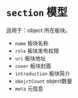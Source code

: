 # `section` 模型

适用于：object 所在板块。

- `name` 板块名称
- `role` 板块发布权限
- `uri` 板块地址
- `cover` 板块封面
- `introduction` 板块简介
- `obejctCount` object数量
- `meta` 元信息